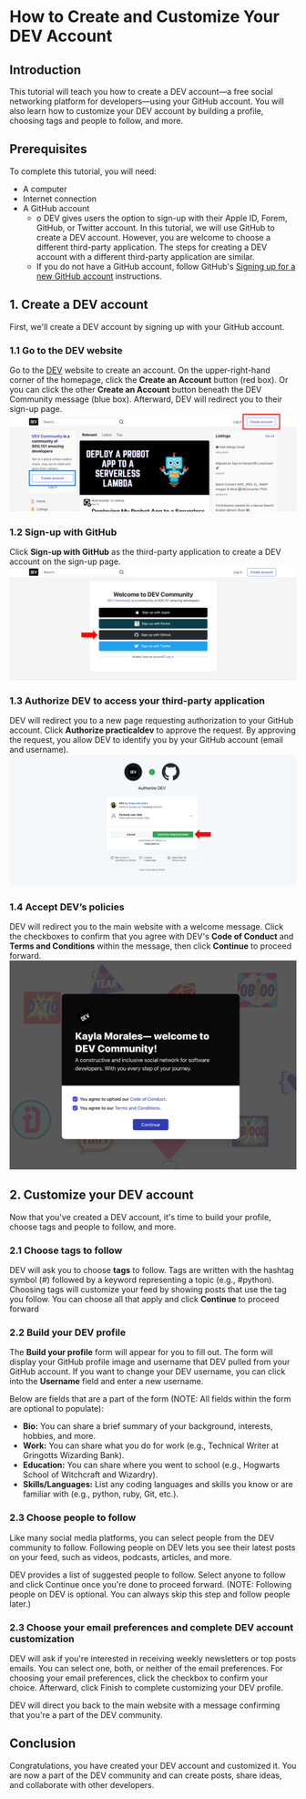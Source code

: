 # How to Create and Customize Your DEV Account

## Introduction

This tutorial will teach you how to create a DEV account—a free social networking platform for developers—using your GitHub account. You will also learn how to customize your DEV account by building a profile, choosing tags and people to follow, and more.

## Prerequisites

To complete this tutorial, you will need:

- A computer
- Internet connection
- A GitHub account
  - o DEV gives users the option to sign-up with their Apple ID, Forem, GitHub, or Twitter account. In this tutorial, we will use GitHub to create a DEV account. However, you are welcome to choose a different third-party application. The steps for creating a DEV account with a different third-party application are similar.
  - If you do not have a GitHub account, follow GitHub's [Signing up for a new GitHub account](https://docs.github.com/en/get-started/signing-up-for-github/signing-up-for-a-new-github-account) instructions.

## 1. Create a DEV account

First, we'll create a DEV account by signing up with your GitHub account.

### 1.1 Go to the DEV website

Go to the [DEV](dev.to) website to create an account. On the upper-right-hand corner of the homepage, click the **Create an Account** button (red box). Or you can click the other **Create an Account** button beneath the DEV Community message (blue box). Afterward, DEV will redirect you to their sign-up page.
![DEV homepage](https://github.com/heykayla/Technical-Writing-Portfolio/blob/main/Images/creating_DEV_account_tutorial/Picture1.png)

### 1.2 Sign-up with GitHub

Click **Sign-up with GitHub** as the third-party application to create a DEV account on the sign-up page.
![DEV sign-up page](https://github.com/heykayla/Technical-Writing-Portfolio/blob/main/Images/creating_DEV_account_tutorial/Picture2.png)

### 1.3 Authorize DEV to access your third-party application

DEV will redirect you to a new page requesting authorization to your GitHub account. Click **Authorize practicaldev** to approve the request. By approving the request, you allow DEV to identify you by your GitHub account (email and username).
![DEV authorization request page](https://github.com/heykayla/Technical-Writing-Portfolio/blob/main/Images/creating_DEV_account_tutorial/Picture3.png)

### 1.4 Accept DEV’s policies

DEV will redirect you to the main website with a welcome message. Click the checkboxes to confirm that you agree with DEV's **Code of Conduct** and **Terms and Conditions** within the message, then click **Continue** to proceed forward.
![DEV's welcome message and community policies](https://github.com/heykayla/Technical-Writing-Portfolio/blob/main/Images/creating_DEV_account_tutorial/Picture4.png)

## 2. Customize your DEV account

Now that you've created a DEV account, it's time to build your profile, choose tags and people to follow, and more.

### 2.1 Choose tags to follow

DEV will ask you to choose **tags** to follow. Tags are written with the hashtag symbol (#) followed by a keyword representing a topic (e.g., #python). Choosing tags will customize your feed by showing posts that use the tag you follow. You can choose all that apply and click **Continue** to proceed forward

### 2.2 Build your DEV profile

The **Build your profile** form will appear for you to fill out. The form will display your GitHub profile image and username that DEV pulled from your GitHub account. If you want to change your DEV username, you can click into the **Username** field and enter a new username.

Below are fields that are a part of the form (NOTE: All fields within the form are optional to populate):

- **Bio:** You can share a brief summary of your background, interests, hobbies, and more.
- **Work:** You can share what you do for work (e.g., Technical Writer at Gringotts Wizarding Bank).
- **Education:** You can share where you went to school (e.g., Hogwarts School of Witchcraft and Wizardry).
- **Skills/Languages:** List any coding languages and skills you know or are familiar with (e.g., python, ruby, Git, etc.).

### 2.3 Choose people to follow

Like many social media platforms, you can select people from the DEV community to follow. Following people on DEV lets you see their latest posts on your feed, such as videos, podcasts, articles, and more.

DEV provides a list of suggested people to follow. Select anyone to follow and click Continue once you're done to proceed forward. (NOTE: Following people on DEV is optional. You can always skip this step and follow people later.)

### 2.3 Choose your email preferences and complete DEV account customization

DEV will ask if you're interested in receiving weekly newsletters or top posts emails. You can select one, both, or neither of the email preferences. For choosing your email preferences, click the checkbox to confirm your choice. Afterward, click Finish to complete customizing your DEV profile.

DEV will direct you back to the main website with a message confirming that you're a part of the DEV community.

## Conclusion

Congratulations, you have created your DEV account and customized it. You are now a part of the DEV community and can create posts, share ideas, and collaborate with other developers.
